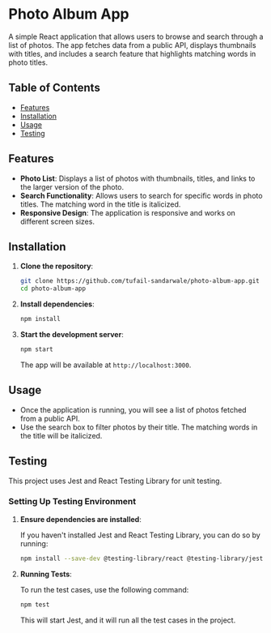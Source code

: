 # Photo Album App

A simple React application that allows users to browse and search through a list of photos. The app fetches data from a public API, displays thumbnails with titles, and includes a search feature that highlights matching words in photo titles.

## Table of Contents

- [Features](#features)
- [Installation](#installation)
- [Usage](#usage)
- [Testing](#testing)


## Features

- **Photo List**: Displays a list of photos with thumbnails, titles, and links to the larger version of the photo.
- **Search Functionality**: Allows users to search for specific words in photo titles. The matching word in the title is italicized.
- **Responsive Design**: The application is responsive and works on different screen sizes.

## Installation

1. **Clone the repository**:

    ```bash
    git clone https://github.com/tufail-sandarwale/photo-album-app.git
    cd photo-album-app
    ```

2. **Install dependencies**:

    ```bash
    npm install
    ```

3. **Start the development server**:

    ```bash
    npm start
    ```

    The app will be available at `http://localhost:3000`.

## Usage

- Once the application is running, you will see a list of photos fetched from a public API.
- Use the search box to filter photos by their title. The matching words in the title will be italicized.

## Testing

This project uses Jest and React Testing Library for unit testing.

### Setting Up Testing Environment

1. **Ensure dependencies are installed**:
   
    If you haven't installed Jest and React Testing Library, you can do so by running:

    ```bash
    npm install --save-dev @testing-library/react @testing-library/jest-dom jest
    ```

2. **Running Tests**:

    To run the test cases, use the following command:

    ```bash
    npm test
    ```

    This will start Jest, and it will run all the test cases in the project.



